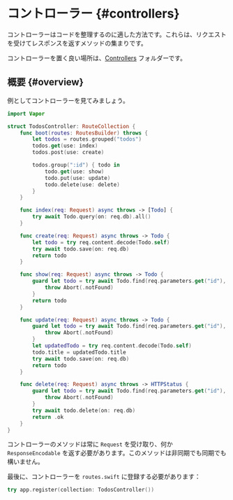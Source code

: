 # コントローラー {#controllers}

コントローラーはコードを整理するのに適した方法です。これらは、リクエストを受けてレスポンスを返すメソッドの集まりです。

コントローラーを置く良い場所は、[Controllers](../getting-started/folder-structure.ja.md#controllers) フォルダーです。

## 概要 {#overview}

例としてコントローラーを見てみましょう。

```swift
import Vapor

struct TodosController: RouteCollection {
    func boot(routes: RoutesBuilder) throws {
        let todos = routes.grouped("todos")
        todos.get(use: index)
        todos.post(use: create)

        todos.group(":id") { todo in
            todo.get(use: show)
            todo.put(use: update)
            todo.delete(use: delete)
        }
    }

    func index(req: Request) async throws -> [Todo] {
        try await Todo.query(on: req.db).all()
    }

    func create(req: Request) async throws -> Todo {
        let todo = try req.content.decode(Todo.self)
        try await todo.save(on: req.db)
        return todo
    }

    func show(req: Request) async throws -> Todo {
        guard let todo = try await Todo.find(req.parameters.get("id"), on: req.db) else {
            throw Abort(.notFound)
        }
        return todo
    }

    func update(req: Request) async throws -> Todo {
        guard let todo = try await Todo.find(req.parameters.get("id"), on: req.db) else {
            throw Abort(.notFound)
        }
        let updatedTodo = try req.content.decode(Todo.self)
        todo.title = updatedTodo.title
        try await todo.save(on: req.db)
        return todo
    }

    func delete(req: Request) async throws -> HTTPStatus {
        guard let todo = try await Todo.find(req.parameters.get("id"), on: req.db) else {
            throw Abort(.notFound)
        }
        try await todo.delete(on: req.db)
        return .ok
    }
}
```

コントローラーのメソッドは常に `Request` を受け取り、何か `ResponseEncodable` を返す必要があります。このメソッドは非同期でも同期でも構いません。

最後に、コントローラーを `routes.swift` に登録する必要があります：

```swift
try app.register(collection: TodosController())
```
